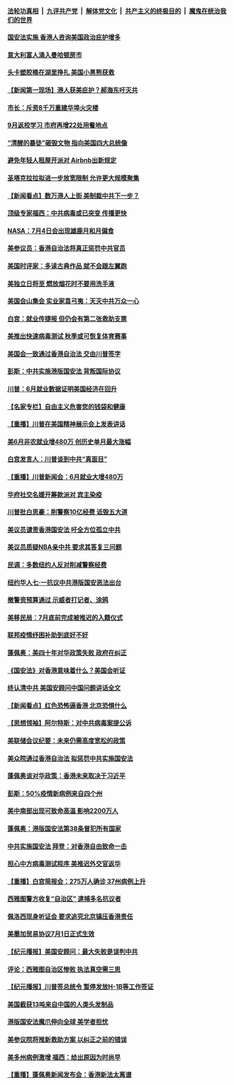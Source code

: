 

####  [法轮功真相](../../../../basic/blob/master/README.md?t=07032131) &nbsp;|&nbsp; [九评共产党](../../../../9ping.md/blob/master/README.md?t=07032131) &nbsp;|&nbsp; [解体党文化](../../../../jtdwh.md/blob/master/README.md?t=07032131)  &nbsp;|&nbsp; [共产主义的终极目的](../../../../gczydzjmd.md/blob/master/README.md?t=07032131) &nbsp;|&nbsp; [魔鬼在统治我们的世界](../../../../mgztzwmdsj.md/blob/master/README.md?t=07032131) 

#### [国安法实施  香港人咨询美国政治庇护增多](../pages/nsc412/n12229212.md?t=07032131) 

#### [意大利富人涌入曼哈顿房市](../pages/nsc412/n12229195.md?t=07032131) 

#### [头卡塑胶桶在湖里挣扎 美国小黑熊获救](../pages/nsc412/n12229306.md?t=07032131) 

#### [【新闻第一现场】港人获美庇护？郝海东吁灭共](../pages/nsc412/n12229482.md?t=07032131) 

#### [市长：斥资8千万重建华埠火灾楼](../pages/nsc412/n12229192.md?t=07032131) 

#### [9月返校学习 市府再增22处用餐地点](../pages/nsc412/n12229231.md?t=07032131) 

#### [“清醒的暴徒”砸毁文物 指向美国四大总统像](../pages/nsc412/n12229219.md?t=07032131) 

#### [避免年轻人租屋开派对  Airbnb出新规定](../pages/nsc412/n12229401.md?t=07032131) 

#### [圣塔克拉拉拟进一步放宽限制  允许更大规模聚集](../pages/nsc412/n12229274.md?t=07032131) 

#### [【新闻看点】数万港人上街 美制裁中共下一步？](../pages/nsc412/n12227994.md?t=07032131) 

#### [顶级专家福西：中共病毒或已突变 传播更快](../pages/nsc412/n12228898.md?t=07032131) 

#### [NASA：7月4日会出现雄鹿月和月偏食](../pages/nsc412/n12228899.md?t=07032131) 

#### [美参议员：香港自治法将真正惩罚中共官员](../pages/nsc412/n12228696.md?t=07032131) 

#### [美国时评家：多读古典作品 就不会跟左翼跑](../pages/nsc412/n12228838.md?t=07032131) 

#### [美独立日将至 燃放烟花时不要用洗手液](../pages/nsc412/n12228400.md?t=07032131) 

#### [美国会山集会 实业家袁弓夷：天灭中共万众一心](../pages/nsc412/n12228149.md?t=07032131) 

#### [白宫：就业传捷报 但仍会有第二张救助支票](../pages/nsc412/n12228451.md?t=07032131) 

#### [美推出快速病毒测试 秋季或可恢复体育赛事](../pages/nsc412/n12228297.md?t=07032131) 

#### [美国会一致通过香港自治法 交由川普签字](../pages/nsc412/n12228230.md?t=07032131) 

#### [彭斯：中共实施港版国安法 背叛国际协议](../pages/nsc412/n12228135.md?t=07032131) 

#### [川普：6月就业数据证明美国经济在回升](../pages/nsc412/n12228059.md?t=07032131) 

#### [【名家专栏】自由主义危害您的钱袋和健康](../pages/nsc412/n12227823.md?t=07032131) 

#### [【重播】川普在美国精神展示会上发表讲话](../pages/nsc412/n12227943.md?t=07032131) 

#### [美6月非农就业增480万 创历史单月最大涨幅](../pages/nsc412/n12227911.md?t=07032131) 

#### [白宫发言人：川普谈到中共“真面目”](../pages/nsc412/n12227638.md?t=07032131) 

#### [【重播】川普新闻会：6月就业大增480万](../pages/nsc412/n12227778.md?t=07032131) 

#### [华府社交名媛开筹款派对 宾主染疫](../pages/nsc412/n12227449.md?t=07032131) 

#### [川普批白思豪：削警察10亿经费 诋毁五大道](../pages/nsc412/n12226360.md?t=07032131) 

#### [美议员谴责香港国安法 吁全方位孤立中共](../pages/nsc412/n12227173.md?t=07032131) 

#### [美议员质疑NBA亲中共 要求其答复三问题](../pages/nsc412/n12226782.md?t=07032131) 

#### [民调：多数纽约人反对削减警察经费](../pages/nsc412/n12226365.md?t=07032131) 

#### [纽约华人七‧一抗议中共港版国安恶法出台](../pages/nsc412/n12226352.md?t=07032131) 

#### [撤警资预算通过 示威者打记者、涂鸦](../pages/nsc412/n12226317.md?t=07032131) 

#### [美移民局：7月底前完成被推迟的入籍仪式](../pages/nsc412/n12226333.md?t=07032131) 

#### [联邦疫情纾困补助到底好不好](../pages/nsc412/n12226379.md?t=07032131) 

#### [蓬佩奥：美四十年对华政策失败 政府在纠正](../pages/nsc412/n12226169.md?t=07032131) 

#### [《国安法》对香港意味着什么？美国会听证](../pages/nsc412/n12225932.md?t=07032131) 

#### [终认清中共 美国安顾问中国问题讲话全文](../pages/nsc412/n12225398.md?t=07032131) 

#### [【新闻看点】红色恐怖逼香港 北京恐惧什么](../pages/nsc412/n12225821.md?t=07032131) 

#### [【思想领袖】阿尔特斯：对中共病毒案提公诉](../pages/nsc412/n12132039.md?t=07032131) 

#### [美联储会议纪要：未来仍需高度宽松的政策](../pages/nsc412/n12225944.md?t=07032131) 

#### [美众院通过香港自治法 拟惩罚中共实施国安法](../pages/nsc412/n12225765.md?t=07032131) 

#### [蓬佩奥谈对华政策：香港未来取决于习近平](../pages/nsc412/n12225535.md?t=07032131) 

#### [彭斯：50%疫情新病例来自四个州](../pages/nsc412/n12225661.md?t=07032131) 

#### [美中南部出现可致命高温 影响2200万人](../pages/nsc412/n12225509.md?t=07032131) 

#### [蓬佩奥：港版国安法第38条冒犯所有国家](../pages/nsc412/n12225492.md?t=07032131) 

#### [中共实施国安法 拜登：对香港自由致命一击](../pages/nsc412/n12225488.md?t=07032131) 

#### [担心中方病毒测试程序 美推迟外交官返华](../pages/nsc412/n12225504.md?t=07032131) 

#### [【重播】白宫简报会：275万人确诊 37州病例上升](../pages/nsc412/n12225524.md?t=07032131) 

#### [西雅图警方收复“自治区” 逮捕多名抗议者](../pages/nsc412/n12225413.md?t=07032131) 

#### [佩洛西现身听证会 要求追究北京镇压香港责任](../pages/nsc412/n12225292.md?t=07032131) 

#### [美墨加贸易协议7月1日正式生效](../pages/nsc412/n12225352.md?t=07032131) 

#### [【纪元播报】美国安顾问：最大失败是误判中共](../pages/nsc412/n12225244.md?t=07032131) 

#### [评论：西雅图自治区惨败 执法真空需三思](../pages/nsc412/n12222690.md?t=07032131) 

#### [【纪元播报】川普签总统令 暂停发放H-1B等工作签证](../pages/nsc412/n12225208.md?t=07032131) 

#### [美国截获13吨来自中国的人类头发制品](../pages/nsc412/n12225251.md?t=07032131) 

#### [港版国安法魔爪伸向全球 美学者担忧](../pages/nsc412/n12225012.md?t=07032131) 

#### [美参议院将推新救助方案 以纠正之前的错误](../pages/nsc412/n12224957.md?t=07032131) 

#### [美多州病例激增 福西：给出原因为时尚早](../pages/nsc412/n12224710.md?t=07032131) 

#### [【重播】蓬佩奥新闻发布会：香港新法太离谱](../pages/nsc412/n12224924.md?t=07032131) 

